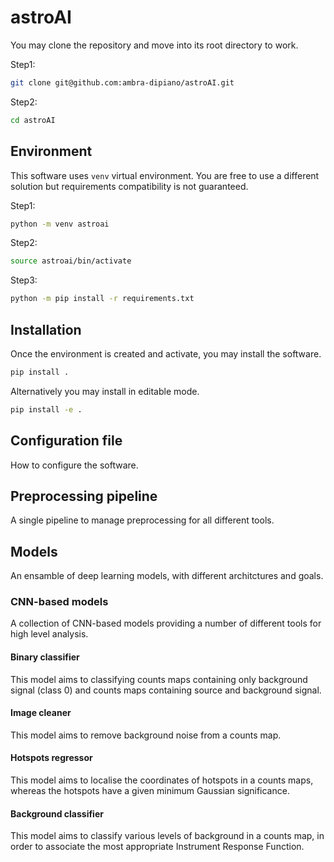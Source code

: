 # astroAI

You may clone the repository and move into its root directory to work.

Step1:
```bash
git clone git@github.com:ambra-dipiano/astroAI.git
```

Step2:
```bash
cd astroAI
```

## Environment

This software uses `venv` virtual environment. You are free to use a different solution but requirements compatibility is not guaranteed. 

Step1: 
```bash 
python -m venv astroai
```
Step2: 
```bash
source astroai/bin/activate
```
Step3:
```bash
python -m pip install -r requirements.txt
```

## Installation

Once the environment is created and activate, you may install the software.

```bash
pip install .
```

Alternatively you may install in editable mode.

```bash
pip install -e .
```

## Configuration file
How to configure the software.

## Preprocessing pipeline
A single pipeline to manage preprocessing for all different tools.

## Models
An ensamble of deep learning models, with different architctures and goals.

### CNN-based models
A collection of CNN-based models providing a number of different tools for high level analysis.

#### Binary classifier
This model aims to classifying counts maps containing only background signal (class 0) and counts maps containing source and background signal.

#### Image cleaner
This model aims to remove background noise from a counts map.

#### Hotspots regressor
This model aims to localise the coordinates of hotspots in a counts maps, whereas the hotspots have a given minimum Gaussian significance.

#### Background classifier
This model aims to classify various levels of background in a counts map, in order to associate the most appropriate Instrument Response Function.